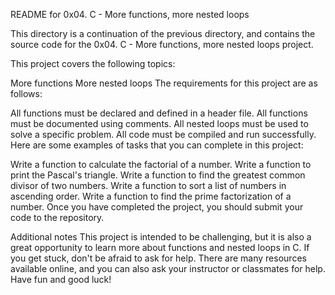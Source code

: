 README for 0x04. C - More functions, more nested loops

This directory is a continuation of the previous directory, and contains the source code for the 0x04. C - More functions, more nested loops project.

This project covers the following topics:

More functions
More nested loops
The requirements for this project are as follows:

All functions must be declared and defined in a header file.
All functions must be documented using comments.
All nested loops must be used to solve a specific problem.
All code must be compiled and run successfully.
Here are some examples of tasks that you can complete in this project:

Write a function to calculate the factorial of a number.
Write a function to print the Pascal's triangle.
Write a function to find the greatest common divisor of two numbers.
Write a function to sort a list of numbers in ascending order.
Write a function to find the prime factorization of a number.
Once you have completed the project, you should submit your code to the repository.

Additional notes
This project is intended to be challenging, but it is also a great opportunity to learn more about functions and nested loops in C.
If you get stuck, don't be afraid to ask for help. There are many resources available online, and you can also ask your instructor or classmates for help.
Have fun and good luck!
